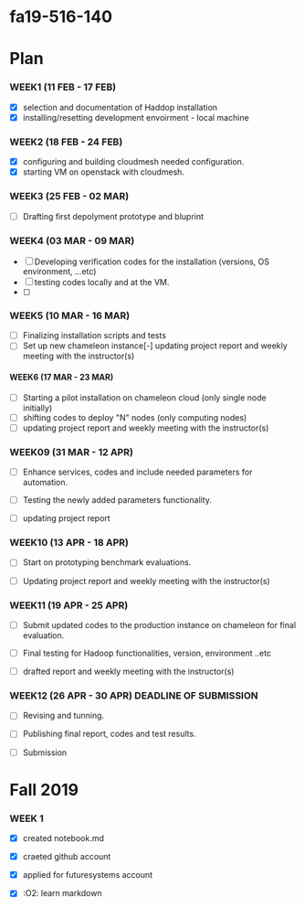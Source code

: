 # fa19-516-140

# Plan

### WEEK1 (11 FEB - 17 FEB)
- [X] selection and documentation of Haddop installation
- [X] installing/resetting development envoirment - local machine

### WEEK2 (18 FEB - 24 FEB)
- [X] configuring and building cloudmesh needed configuration.
- [X] starting VM on openstack with cloudmesh.

### WEEK3 (25 FEB - 02 MAR)
- [ ] Drafting first depolyment prototype and bluprint

### WEEK4 (03 MAR - 09 MAR)
- [ ] Developing verification codes for the installation (versions, OS  environment, ...etc)
- [ ] testing codes locally and at the VM.
- [ ] 

### WEEK5 (10 MAR - 16 MAR)
- [ ] Finalizing installation scripts and tests
- [ ] Set up new chameleon instance[-] updating project report and weekly meeting with the instructor(s)

#### WEEK6 (17 MAR - 23 MAR)
- [ ] Starting a pilot installation on chameleon cloud (only single node initially)
- [ ] shifting codes to deploy "N" nodes (only computing nodes)
- [ ] updating project report and weekly meeting with the instructor(s)

### WEEK09 (31 MAR - 12 APR)
- [ ] Enhance services, codes and include needed parameters for automation.
- [ ] Testing the newly added parameters functionality.
- [ ] updating project report 


### WEEK10 (13 APR - 18 APR)
- [ ] Start on prototyping benchmark evaluations.
- [ ] Updating project report and weekly meeting with the instructor(s)


### WEEK11 (19 APR - 25 APR)
- [ ] Submit updated codes to the production instance on chameleon for final evaluation.
- [ ] Final testing for Hadoop functionalities, version, environment ..etc 
- [ ] drafted report and weekly meeting with the instructor(s)


### WEEK12 (26 APR - 30 APR) DEADLINE OF SUBMISSION

- [ ] Revising and tunning.
- [ ] Publishing final report, codes and test results.
- [ ] Submission


# Fall 2019
### WEEK 1

- [x] created notebook.md
- [x] craeted github account
- [x] applied for futuresystems account 
- [x] :O2: learn markdown


